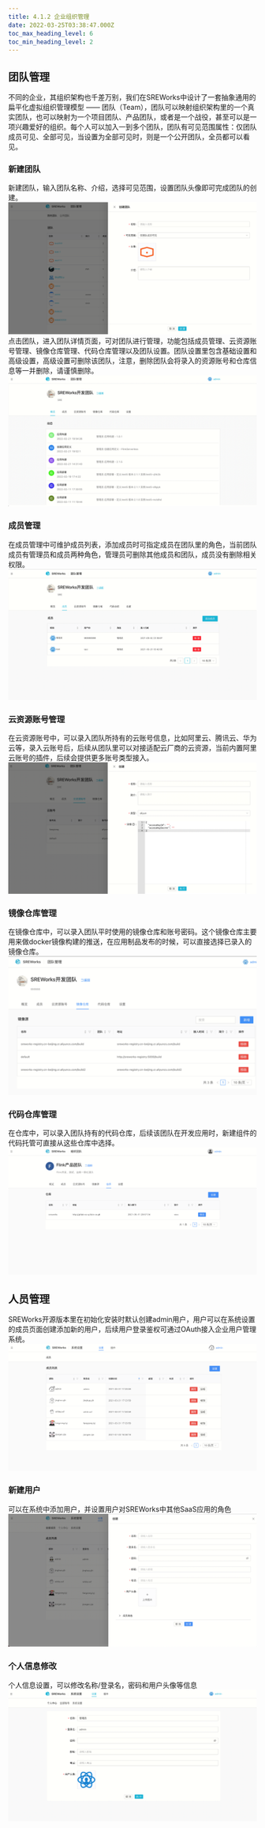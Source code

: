 ```yaml
---
title: 4.1.2 企业组织管理
date: 2022-03-25T03:38:47.000Z
toc_max_heading_level: 6
toc_min_heading_level: 2
---
```



<a name="EeWLb"></a>

## 团队管理

不同的企业，其组织架构也千差万别，我们在SREWorks中设计了一套抽象通用的扁平化虚拟组织管理模型 —— 团队（Team），团队可以映射组织架构里的一个真实团队，也可以映射为一个项目团队、产品团队，或者是一个战役，甚至可以是一项兴趣爱好的组织。每个人可以加入一到多个团队，团队有可见范围属性：仅团队成员可见、全部可见，当设置为全部可见时，则是一个公开团队，全员都可以看见。

<a name="sxw3k"></a>

### 新建团队
新建团队，输入团队名称、介绍，选择可见范围，设置团队头像即可完成团队的创建。<br />![image.png](./pictures/1648179527960-e277f898-ee59-4688-a98d-bc2283438b22.png)<br />点击团队，进入团队详情页面，可对团队进行管理，功能包括成员管理、云资源账号管理、镜像仓库管理、代码仓库管理以及团队设置。团队设置里包含基础设置和高级设置，高级设置可删除该团队，注意，删除团队会将录入的资源账号和仓库信息等一并删除，请谨慎删除。<br />![image.png](./pictures/1648179528149-f38f8618-ed17-4d22-8b98-1beeecf98e5d.png)

<a name="ItSaQ"></a>

### 成员管理
在成员管理中可维护成员列表，添加成员时可指定成员在团队里的角色，当前团队成员有管理员和成员两种角色，管理员可删除其他成员和团队，成员没有删除相关权限。<br />![image.png](./pictures/1648179528313-0e6c08d9-a225-48fa-8666-58c9d7885100.png)

<a name="pkUBX"></a>

### 云资源账号管理
在云资源账号中，可以录入团队所持有的云账号信息，比如阿里云、腾讯云、华为云等，录入云账号后，后续从团队里可以对接适配云厂商的云资源，当前内置阿里云账号的插件，后续会提供更多账号类型接入。<br />![image.png](./pictures/1648179528460-3e4fad66-5781-4dca-baf7-86c1042d394a.png)

<a name="DqluO"></a>

### 镜像仓库管理
在镜像仓库中，可以录入团队平时使用的镜像仓库和账号密码。这个镜像仓库主要用来做docker镜像构建的推送，在应用制品发布的时候，可以直接选择已录入的镜像仓库。<br />![image.png](./pictures/1648179528619-50391594-a950-4cec-ba6e-efd6c8f44501.png)

<a name="HR44n"></a>

### 代码仓库管理
在仓库中，可以录入团队持有的代码仓库，后续该团队在开发应用时，新建组件的代码托管可直接从这些仓库中选择。<br />![image.png](./pictures/1648179528780-5f1531fc-eaf9-49e4-a014-549ef8fadcf7.png)

<a name="ifTzq"></a>

## 人员管理
SREWorks开源版本里在初始化安装时默认创建admin用户，用户可以在系统设置的成员页面创建添加新的用户，后续用户登录鉴权可通过OAuth接入企业用户管理系统。<br />![image.png](./pictures/1648179529079-1aa5ab89-dc3d-4725-90f3-be5ff4a767c7.png)

<a name="Nht3e"></a>

### 新建用户
可以在系统中添加用户，并设置用户对SREWorks中其他SaaS应用的角色<br />![image.png](./pictures/1648179529301-ad1f1def-e8db-427a-a81c-567e20dd322e.png)

<a name="qeaab"></a>

### 个人信息修改
个人信息设置，可以修改名称/登录名，密码和用户头像等信息<br />![image.png](./pictures/1648179529573-661d4c73-8816-453d-8757-8574f7dad26a.png)


